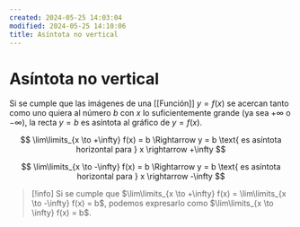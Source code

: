 ```yaml
---
created: 2024-05-25 14:03:04
modified: 2024-05-25 14:10:06
title: Asíntota no vertical
---
```


# Asíntota no vertical

Si se cumple que las imágenes de una [[Función]] $y = f(x)$ se acercan tanto como uno quiera al número $b$ con $x$ lo suficientemente grande (ya sea $+\infty$ o $-\infty$), la recta $y = b$ es asíntota al gráfico de $y = f(x)$.

$$
\lim\limits_{x \to +\infty} f(x) = b \Rightarrow y = b \text{ es asíntota horizontal para } x \rightarrow +\infty
$$

$$
\lim\limits_{x \to -\infty} f(x) = b \Rightarrow y = b \text{ es asíntota horizontal para }  x \rightarrow -\infty
$$

> [!info]
> Si se cumple que $\lim\limits_{x \to +\infty} f(x) = \lim\limits_{x \to -\infty} f(x) = b$, podemos expresarlo como $\lim\limits_{x \to \infty} f(x) = b$.
